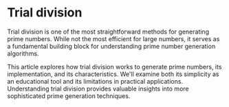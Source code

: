 # Trial division

Trial division is one of the most straightforward methods for generating prime numbers. While not the most efficient for large numbers, it serves as a fundamental building block for understanding prime number generation algorithms.

This article explores how trial division works to generate prime numbers, its implementation, and its characteristics. We'll examine both its simplicity as an educational tool and its limitations in practical applications. Understanding trial division provides valuable insights into more sophisticated prime generation techniques.

